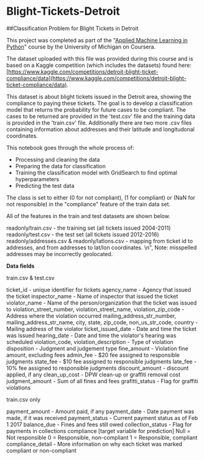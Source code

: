# Blight-Tickets-Detroit
##Classification Problem for Blight Tickets in Detroit


This project was completed as part of the \"[Applied Machine Learning in Python](https://www.coursera.org/learn/python-machine-learning)\" course by the University of Michigan on Coursera.

The dataset uploaded with this file was provided during this course and is based on a Kaggle competition (which includes the datasets) found here: [https://www.kaggle.com/competitions/detroit-blight-ticket-compliance/data](https://www.kaggle.com/competitions/detroit-blight-ticket-compliance/data).

This dataset is about blight tickets issued in the Detroit area, showing the compliance to paying these tickets. The goal is to develop a classification model that returns the probability for future cases to be compliant. The cases to be returned are provided in the 'test.csv' file and the training data is provided in the 'train.csv' file. Additionally there are two more .csv files containing information about addresses and their latitude and longitudonal coordinates.

This notebook goes through the whole process of:
* Processing and cleaning the data
* Preparing the data for classification
* Training the classification model with GridSearch to find optimal hyperparameters
* Predicting the test data

The class is set to either (0 for not compliant), (1 for compliant) or (NaN for not responsible) in the \"compliance\" feature of the train data set.

All of the features in the train and test datasets are shown below.


  readonly/train.csv - the training set (all tickets issued 2004-2011)
  readonly/test.csv - the test set (all tickets issued 2012-2016)
  readonly/addresses.csv & readonly/latlons.csv - mapping from ticket id to addresses, and from addresses to lat/lon coordinates. \n",
  Note: misspelled addresses may be incorrectly geolocated.
  
  **Data fields**
  
  train.csv & test.csv
  
  ticket_id - unique identifier for tickets
  agency_name - Agency that issued the ticket
  inspector_name - Name of inspector that issued the ticket
  violator_name - Name of the person/organization that the ticket was issued to
  violation_street_number, violation_street_name, violation_zip_code - Address where the violation occurred
  mailing_address_str_number, mailing_address_str_name, city, state, zip_code, non_us_str_code, country - Mailing address of the violator
  ticket_issued_date - Date and time the ticket was issued
  hearing_date - Date and time the violator's hearing was scheduled
  violation_code, violation_description - Type of violation
  disposition - Judgment and judgement type
  fine_amount - Violation fine amount, excluding fees
  admin_fee - $20 fee assigned to responsible judgments
  state_fee - $10 fee assigned to responsible judgments
  late_fee - 10% fee assigned to responsible judgments
  discount_amount - discount applied, if any
  clean_up_cost - DPW clean-up or graffiti removal cost
  judgment_amount - Sum of all fines and fees
  grafitti_status - Flag for graffiti violations
  
  train.csv only
  
  payment_amount - Amount paid, if any
  payment_date - Date payment was made, if it was received
  payment_status - Current payment status as of Feb 1 2017
  balance_due - Fines and fees still owed
  collection_status - Flag for payments in collections
  compliance [target variable for prediction]
    Null = Not responsible
    0 = Responsible, non-compliant
    1 = Responsible, compliant
  compliance_detail - More information on why each ticket was marked compliant or non-compliant
